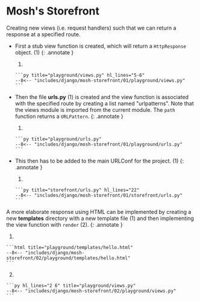 # Mosh's Storefront

Creating new views (i.e. request handlers) such that we can return a response at a specified route.

-   First a stub view function is created, which will return a `HttpResponse` object. (1)
    {: .annotate }

    1.  

        ```py title="playground/views.py" hl_lines="5-6"
        --8<-- "includes/django/mosh-storefront/01/playground/views.py"
        ```


-   Then the file **urls.py** (1) is created and the view function is associated with the specified route by creating a list named "urlpatterns".
    Note that the views module is imported from the current module.
    The `path` function returns a `URLPattern`.
    {: .annotate }

    1.  

        ```py title="playground/urls.py"
        --8<-- "includes/django/mosh-storefront/01/playground/urls.py"
        ```


-   This then has to be added to the main URLConf for the project. (1)
    {: .annotate }

    1.  

        ```py title="storefront/urls.py" hl_lines="22"
        --8<-- "includes/django/mosh-storefront/01/storefront/urls.py"
        ```

A more elaborate response using HTML can be implemented by creating a new **templates** directory with a new template file (1) and then implementing the view function with `render` (2).
{: .annotate }

1.  

    ```html title="playground/templates/hello.html"
    --8<-- "includes/django/mosh-storefront/02/playground/templates/hello.html"
    ```

2.  

    ```py hl_lines="2 6" title="playground/views.py"
    --8<-- "includes/django/mosh-storefront/02/playground/views.py"
    ```



